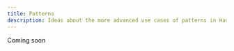 ```yaml
---
title: Patterns
description: Ideas about the more advanced use cases of patterns in Haskell.
---
```


Coming soon
